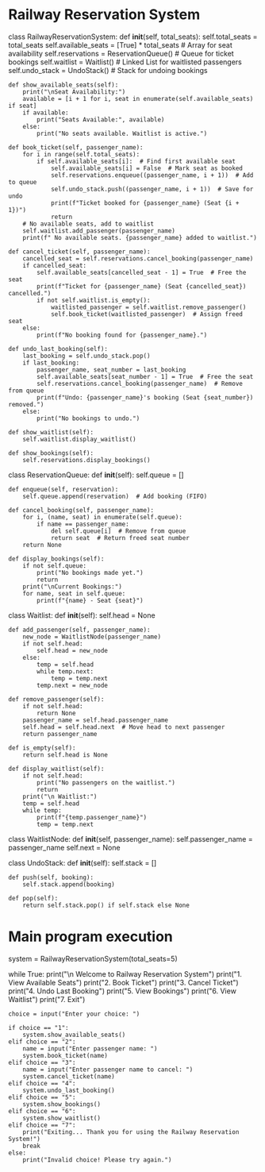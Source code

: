 # Railway Reservation System
class RailwayReservationSystem:
    def __init__(self, total_seats):
        self.total_seats = total_seats
        self.available_seats = [True] * total_seats  # Array for seat availability
        self.reservations = ReservationQueue()  # Queue for ticket bookings
        self.waitlist = Waitlist()  # Linked List for waitlisted passengers
        self.undo_stack = UndoStack()  # Stack for undoing bookings

    def show_available_seats(self):
        print("\nSeat Availability:")
        available = [i + 1 for i, seat in enumerate(self.available_seats) if seat]
        if available:
            print("Seats Available:", available)
        else:
            print("No seats available. Waitlist is active.")

    def book_ticket(self, passenger_name):
        for i in range(self.total_seats):
            if self.available_seats[i]:  # Find first available seat
                self.available_seats[i] = False  # Mark seat as booked
                self.reservations.enqueue((passenger_name, i + 1))  # Add to queue
                self.undo_stack.push((passenger_name, i + 1))  # Save for undo
                print(f"Ticket booked for {passenger_name} (Seat {i + 1})")
                return
        # No available seats, add to waitlist
        self.waitlist.add_passenger(passenger_name)
        print(f" No available seats. {passenger_name} added to waitlist.")

    def cancel_ticket(self, passenger_name):
        cancelled_seat = self.reservations.cancel_booking(passenger_name)
        if cancelled_seat:
            self.available_seats[cancelled_seat - 1] = True  # Free the seat
            print(f"Ticket for {passenger_name} (Seat {cancelled_seat}) cancelled.")
            if not self.waitlist.is_empty():
                waitlisted_passenger = self.waitlist.remove_passenger()
                self.book_ticket(waitlisted_passenger)  # Assign freed seat
        else:
            print(f"No booking found for {passenger_name}.")

    def undo_last_booking(self):
        last_booking = self.undo_stack.pop()
        if last_booking:
            passenger_name, seat_number = last_booking
            self.available_seats[seat_number - 1] = True  # Free the seat
            self.reservations.cancel_booking(passenger_name)  # Remove from queue
            print(f"Undo: {passenger_name}'s booking (Seat {seat_number}) removed.")
        else:
            print("No bookings to undo.")

    def show_waitlist(self):
        self.waitlist.display_waitlist()

    def show_bookings(self):
        self.reservations.display_bookings()


class ReservationQueue:
    def __init__(self):
        self.queue = []

    def enqueue(self, reservation):
        self.queue.append(reservation)  # Add booking (FIFO)

    def cancel_booking(self, passenger_name):
        for i, (name, seat) in enumerate(self.queue):
            if name == passenger_name:
                del self.queue[i]  # Remove from queue
                return seat  # Return freed seat number
        return None

    def display_bookings(self):
        if not self.queue:
            print("No bookings made yet.")
            return
        print("\nCurrent Bookings:")
        for name, seat in self.queue:
            print(f"{name} - Seat {seat}")


class Waitlist:
    def __init__(self):
        self.head = None

    def add_passenger(self, passenger_name):
        new_node = WaitlistNode(passenger_name)
        if not self.head:
            self.head = new_node
        else:
            temp = self.head
            while temp.next:
                temp = temp.next
            temp.next = new_node

    def remove_passenger(self):
        if not self.head:
            return None
        passenger_name = self.head.passenger_name
        self.head = self.head.next  # Move head to next passenger
        return passenger_name

    def is_empty(self):
        return self.head is None

    def display_waitlist(self):
        if not self.head:
            print("No passengers on the waitlist.")
            return
        print("\n Waitlist:")
        temp = self.head
        while temp:
            print(f"{temp.passenger_name}")
            temp = temp.next


class WaitlistNode:
    def __init__(self, passenger_name):
        self.passenger_name = passenger_name
        self.next = None


class UndoStack:
    def __init__(self):
        self.stack = []

    def push(self, booking):
        self.stack.append(booking)

    def pop(self):
        return self.stack.pop() if self.stack else None


# Main program execution
system = RailwayReservationSystem(total_seats=5)

while True:
    print("\n Welcome to Railway Reservation System")
    print("1. View Available Seats")
    print("2. Book Ticket")
    print("3. Cancel Ticket")
    print("4. Undo Last Booking")
    print("5. View Bookings")
    print("6. View Waitlist")
    print("7. Exit")

    choice = input("Enter your choice: ")

    if choice == "1":
        system.show_available_seats()
    elif choice == "2":
        name = input("Enter passenger name: ")
        system.book_ticket(name)
    elif choice == "3":
        name = input("Enter passenger name to cancel: ")
        system.cancel_ticket(name)
    elif choice == "4":
        system.undo_last_booking()
    elif choice == "5":
        system.show_bookings()
    elif choice == "6":
        system.show_waitlist()
    elif choice == "7":
        print("Exiting... Thank you for using the Railway Reservation System!")
        break
    else:
        print("Invalid choice! Please try again.")
